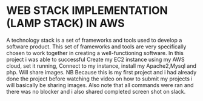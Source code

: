 
# WEB STACK IMPLEMENTATION (LAMP STACK) IN AWS
A technology stack is a set of frameworks and tools used to develop a software product. This set of frameworks and tools are very specifically chosen to work together in creating a well-functioning software. 
In this project i was able to successful Create my EC2 instance using my AWS cloud, set it running, Connect to my instance, install my Apache2,Mysql and php.
Will share images.
NB Because this is my first project and i had already done the project before watching the video on how to submit my projects i will basically be sharing images. Also note that all commands were ran and there was no blocker and i also shared completed screen shot on slack. 
